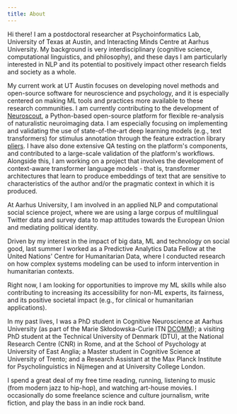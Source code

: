 ```yaml
---
title: About
---
```


Hi there! I am a postdoctoral researcher at Psychoinformatics Lab, University of Texas at Austin, and Interacting Minds Centre at Aarhus University.
My background is very interdisciplinary (cognitive science, computational linguistics, and philosophy), and these days I am particularly interested in NLP and its potential to positively impact other research fields and society as a whole.

My current work at UT Austin focuses on developing novel methods and open-source software for neuroscience and psychology, and it is especially centered on making ML tools and practices more available to these research communities.
I am currently contributing to the development of [Neuroscout](https://neuroscout.org/), a Python-based open-source platform for flexible re-analysis of naturalistic neuroimaging data. I am especially focusing on implementing and validating the use of state-of-the-art deep learning models (e.g., text transformers) for stimulus annotation through the feature extraction library [pliers](https://github.com/PsychoinformaticsLab/pliers). I have also done extensive QA testing on the platform's components, and contributed to a large-scale validation of the platform's workflows.
Alongside this, I am working on a project that involves the development of context-aware transformer language models - that is, transformer architectures that learn to produce embeddings of text that are sensitive to characteristics of the author and/or the pragmatic context in which it is produced. </br>

At Aarhus University, I am involved in an applied NLP and computational social science project, where we are using a large corpus of multilingual Twitter data and survey data to map attitudes towards the European Union and mediating political identity. </br>

Driven by my interest in the impact of big data, ML and technology on social good, last summer I worked as a Predictive Analytics Data Fellow at the United Nations' Centre for Humanitarian Data, where I conducted research on how complex systems modeling can be used to inform intervention in humanitarian contexts. </br>

Right now, I am looking for opportunities to improve my ML skills while also contributing to increasing its accessibility for non-ML experts, its fairness, and its positive societal impact (e.g., for clinical or humanitarian applications). </br>

In my past lives, I was a PhD student in Cognitive Neuroscience at Aarhus University (as part of the Marie Skłodowska-Curie ITN [DCOMM](https://www.dcomm.eu)); a visiting PhD student at the Technical University of Denmark (DTU), at the National Research Centre (CNR) in Rome, and at the School of Psychology at University of East Anglia; a Master student in Cognitive Science at University of Trento; and a Research Assistant at the Max Planck Institute for Psycholinguistics in Nijmegen and at University College London.  </br>

I spend a great deal of my free time reading, running, listening to music (from modern jazz to hip-hop), and watching art-house movies. I occasionally do some freelance science and culture journalism, write fiction, and play the bass in an indie rock band.